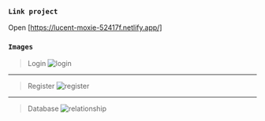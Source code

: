 
### `Link project`

Open [https://lucent-moxie-52417f.netlify.app/]

### `Images`
> Login
![login](https://user-images.githubusercontent.com/80597229/179952599-e2fe4c06-445a-433d-b76a-da1eb9f7791b.png)
***

> Register
![register](https://user-images.githubusercontent.com/80597229/179952694-7eb4111e-80d4-4477-9df3-245568b35fe1.png)
***

> Database 
![relationship](https://user-images.githubusercontent.com/80597229/179952854-3f6a3428-d54d-4277-93e2-f53341dc55e3.png)
